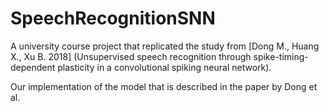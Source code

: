 # SpeechRecognitionSNN

A university course project that replicated the study from  \[Dong M., Huang X., Xu B. 2018\] (Unsupervised speech recognition through spike-timing-dependent plasticity in a convolutional spiking neural network).

Our implementation of the model that is described in the paper by Dong et al.
